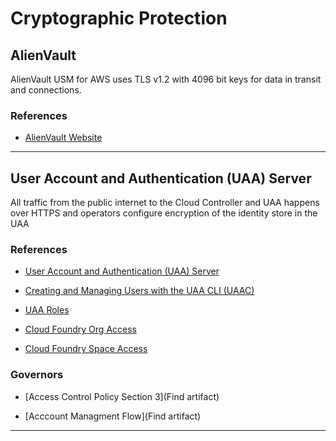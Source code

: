 # Cryptographic Protection
## AlienVault
AlienVault USM for AWS uses TLS v1.2 with 4096 bit keys for data in transit and connections.
### References

* [AlienVault Website](http://www.alienvault.com)

--------

## User Account and Authentication (UAA) Server
All traffic from the public internet to the Cloud Controller and UAA happens over HTTPS and operators configure encryption of the identity store in the UAA
### References

* [User Account and Authentication (UAA) Server](http://docs.pivotal.io/pivotalcf/concepts/architecture/uaa.html)

* [Creating and Managing Users with the UAA CLI (UAAC)](http://docs.pivotal.io/pivotalcf/adminguide/uaa-user-management.html)

* [UAA Roles](https://cf-p1-docs-prod.cfapps.io/pivotalcf/concepts/roles.html)

* [Cloud Foundry Org Access](https://github.com/cloudfoundry/cloud_controller_ng/blob/master/spec/unit/access/organization_access_spec.rb)

* [Cloud Foundry Space Access](https://github.com/cloudfoundry/cloud_controller_ng/blob/master/spec/unit/access/space_access_spec.rb)

### Governors

* [Access Control Policy Section 3](Find artifact)

* [Acccount Managment Flow](Find artifact)

--------
